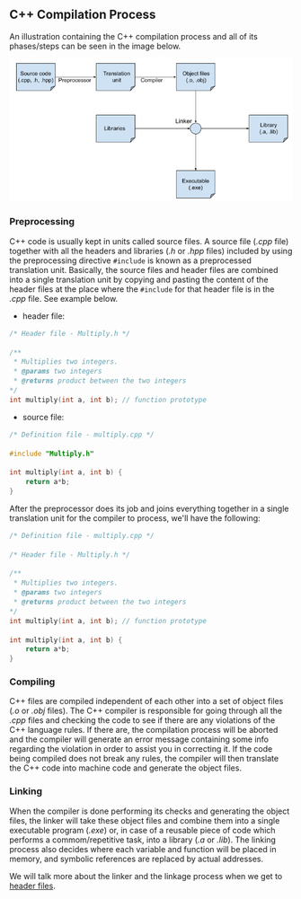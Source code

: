 ## C++ Compilation Process

An illustration containing the C++ compilation process and all of its phases/steps can be seen in the image below.

![Compilation Flowchart](../img/compilation-process.png)

### Preprocessing

C++ code is usually kept in units called source files. A source file (_.cpp_ file) together with all the headers and libraries (_.h_ or _.hpp_ files) included by using the preprocessing directive `#include` is known as a preprocessed translation unit. Basically, the source files and header files are combined into a single translation unit by copying and pasting the content of the header files at the place where the `#include` for that header file is in the _.cpp_ file. See example below.

- header file:

```c++
/* Header file - Multiply.h */

/**
 * Multiplies two integers.
 * @params two integers
 * @returns product between the two integers
*/
int multiply(int a, int b); // function prototype
```

- source file:

```c++
/* Definition file - multiply.cpp */

#include "Multiply.h"

int multiply(int a, int b) {
    return a*b;
}
```

After the preprocessor does its job and joins everything together in a single translation unit for the compiler to process, we'll have the following:

```c++
/* Definition file - multiply.cpp */

/* Header file - Multiply.h */

/**
 * Multiplies two integers.
 * @params two integers
 * @returns product between the two integers
*/
int multiply(int a, int b); // function prototype

int multiply(int a, int b) {
    return a*b;
}
```

### Compiling

C++ files are compiled independent of each other into a set of object files (_.o_ or _.obj_ files). The C++ compiler is responsible for going through all the _.cpp_ files and checking the code to see if there are any violations of the C++ language rules. If there are, the compilation process will be aborted and the compiler will generate an error message containing some info regarding the violation in order to assist you in correcting it. If the code being compiled does not break any rules, the compiler will then translate the C++ code into machine code and generate the object files.

### Linking

When the compiler is done performing its checks and generating the object files, the linker will take these object files and combine them into a single executable program (_.exe_) or, in case of a reusable piece of code which performs a commom/repetitive task, into a library (_.a_ or _.lib_). The linking process also decides where each variable and function will be placed in memory, and symbolic references are replaced by actual addresses.

We will talk more about the linker and the linkage process when we get to [header files](../header-files/README.md).
